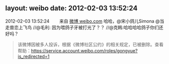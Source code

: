 layout: weibo
date: 2012-02-03 13:52:24
---
2012-02-03 13:52:24  &nbsp;&nbsp;&nbsp;&nbsp;&nbsp;&nbsp; 来自 <a href="http://weibo.com/" rel="nofollow">微博 weibo.com</a>
哈哈，@宋小鸽儿Simona @当走兽恋上飞鸟 //@毛利: 因为喂鸽子牙被打光了？？ //@克韩:哈哈哈哈鸽子你们还好吗？
>  该微博因被多人投诉，根据《微博社区公约》的相关规定，已被删除。查看帮助：https://service.account.weibo.com/roles/gongyue?is_redirected=1
